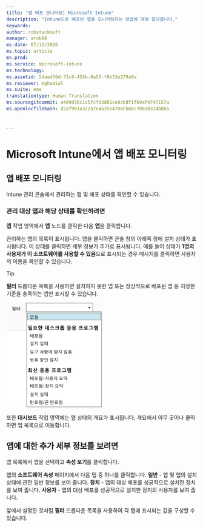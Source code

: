 ```yaml
---
title: "앱 배포 모니터링| Microsoft Intune"
description: "Intune으로 배포된 앱을 모니터링하는 방법에 대해 알아봅니다."
keywords: 
author: robstackmsft
manager: arob98
ms.date: 07/13/2016
ms.topic: article
ms.prod: 
ms.service: microsoft-intune
ms.technology: 
ms.assetid: 5daad56d-71c8-455b-8a55-f8b33e279a8a
ms.reviewer: mghadial
ms.suite: ems
translationtype: Human Translation
ms.sourcegitcommit: a409d36c1c5fcfd3d81ce0cbdf1f69af4747157a
ms.openlocfilehash: d2af901a322a7e4a35b4708cb60c70010314b0bb


---
```



# Microsoft Intune에서 앱 배포 모니터링

## 앱 배포 모니터링
Intune 관리 콘솔에서 관리하는 앱 및 배포 상태를 확인할 수 있습니다.

### 관리 대상 앱과 해당 상태를 확인하려면
**앱** 작업 영역에서 **앱** 노드를 클릭한 다음 **앱**을 클릭합니다.

관리하는 앱의 목록이 표시됩니다. 앱을 클릭하면 콘솔 창의 아래쪽 창에 설치 상태가 표시됩니다. 이 상태를 클릭하면 세부 정보가 추가로 표시됩니다. 예를 들어 상태가 **1명의 사용자가 이 소프트웨어를 사용할 수 있음**으로 표시되는 경우 메시지를 클릭하면 사용자의 이름을 확인할 수 있습니다.

> [!TIP]
> **필터** 드롭다운 목록을 사용하면 설치하지 못한 앱 또는 정상적으로 배포된 앱 등 지정한 기준을 충족하는 앱만 표시할 수 있습니다.
> 
> ![앱 필터 예제](./media/app-filters.png)

또한 **대시보드** 작업 영역에는 앱 상태의 개요가 표시됩니다. 개요에서 아무 곳이나 클릭하면 앱 목록으로 이동합니다.

## 앱에 대한 추가 세부 정보를 보려면
앱 목록에서 앱을 선택하고 **속성 보기**를 클릭합니다.

앱의 **소프트웨어 속성** 페이지에서 다음 탭 중 하나를 클릭합니다. **일반** - 앱 및 앱의 설치 상태에 관한 일반 정보를 보여 줍니다. **장치** - 앱의 대상 배포를 성공적으로 설치한 장치를 보여 줍니다. **사용자** - 앱의 대상 배포를 성공적으로 설치한 장치의 사용자를 보여 줍니다.

앞에서 설명한 것처럼 **필터** 드롭다운 목록을 사용하여 각 탭에 표시되는 값을 구성할 수 있습니다.






<!--HONumber=Jul16_HO3-->


